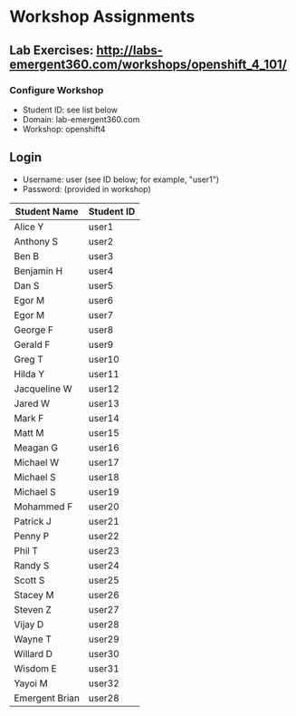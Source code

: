 # Workshop Assignments
## Lab Exercises: http://labs-emergent360.com/workshops/openshift_4_101/
### Configure Workshop
- Student ID: see list below
- Domain: lab-emergent360.com
- Workshop: openshift4

## Login
- Username: user<id> (see ID below; for example, "user1")
- Password: (provided in workshop)

|Student Name |Student ID|
|------------ | ---------------|
|	Alice	Y	|	user1	|
|	Anthony	S	|	user2	|
|	Ben	B	|	user3	|
|	Benjamin	H	|	user4	|
|	Dan	S	|	user5	|
|	Egor	M	|	user6	|
|	Egor	M	|	user7	|
|	George	F	|	user8	|
|	Gerald	F	|	user9	|
|	Greg	T	|	user10	|
|	Hilda	Y	|	user11	|
|	Jacqueline	W	|	user12	|
|	Jared	W	|	user13	|
|	Mark	F	|	user14	|
|	Matt	M	|	user15	|
|	Meagan	G	|	user16	|
|	Michael	W	|	user17	|
|	Michael	S	|	user18	|
|	Michael	S	|	user19	|
|	Mohammed	F	|	user20	|
|	Patrick	J	|	user21	|
|	Penny	P	|	user22	|
|	Phil	T	|	user23	|
|	Randy	S	|	user24	|
|	Scott	S	|	user25	|
|	Stacey	M	|	user26	|
|	Steven	Z	|	user27	|
|	Vijay	D	|	user28	|
|	Wayne	T	|	user29	|
|	Willard	D	|	user30	|
|	Wisdom	E	|	user31	|
|	Yayoi	M	|	user32	|
|	Emergent Brian		|	user28	|

